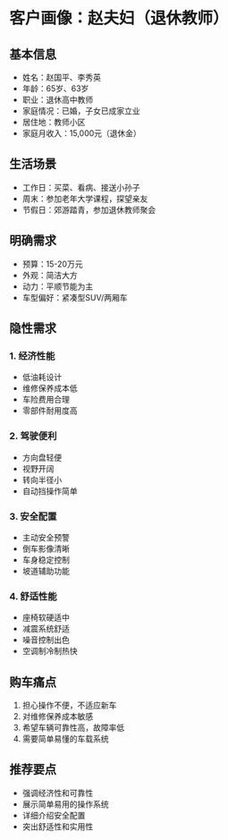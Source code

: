 # 客户画像：赵夫妇（退休教师）

## 基本信息
- 姓名：赵国平、李秀英
- 年龄：65岁、63岁
- 职业：退休高中教师
- 家庭情况：已婚，子女已成家立业
- 居住地：教师小区
- 家庭月收入：15,000元（退休金）

## 生活场景
- 工作日：买菜、看病、接送小孙子
- 周末：参加老年大学课程，探望亲友
- 节假日：郊游踏青，参加退休教师聚会

## 明确需求
- 预算：15-20万元
- 外观：简洁大方
- 动力：平顺节能为主
- 车型偏好：紧凑型SUV/两厢车

## 隐性需求
### 1. 经济性能
- 低油耗设计
- 维修保养成本低
- 车险费用合理
- 零部件耐用度高

### 2. 驾驶便利
- 方向盘轻便
- 视野开阔
- 转向半径小
- 自动挡操作简单

### 3. 安全配置
- 主动安全预警
- 倒车影像清晰
- 车身稳定控制
- 坡道辅助功能

### 4. 舒适性能
- 座椅软硬适中
- 减震系统舒适
- 噪音控制出色
- 空调制冷制热快

## 购车痛点
1. 担心操作不便，不适应新车
2. 对维修保养成本敏感
3. 希望车辆可靠性高，故障率低
4. 需要简单易懂的车载系统

## 推荐要点
- 强调经济性和可靠性
- 展示简单易用的操作系统
- 详细介绍安全配置
- 突出舒适性和实用性